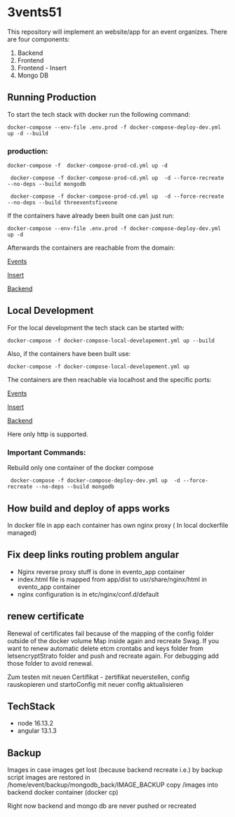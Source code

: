 # 3vents51

This repository will implement an website/app for an event organizes. There are four components:

1. Backend
2. Frontend
3. Frontend - Insert
4. Mongo DB

## Running Production

To start the tech stack with docker run the following command:

```shell
docker-compose --env-file .env.prod -f docker-compose-deploy-dev.yml up -d --build
```

### production:

```shell
docker-compose -f  docker-compose-prod-cd.yml up -d
```

```shell
 docker-compose -f docker-compose-prod-cd.yml up  -d --force-recreate --no-deps --build mongodb

```

```shell
 docker-compose -f docker-compose-prod-cd.yml up  -d --force-recreate --no-deps --build threeventsfiveone

```

If the containers have already been built one can just run:

```shell
docker-compose --env-file .env.prod -f docker-compose-deploy-dev.yml up -d
```

Afterwards the containers are reachable from the domain:

[Events](https://events.3vents51.duckdns.org)

[Insert](https://insert.3vents51.duckdns.org)

[Backend](https://backend.3vents51.duckdns.org)

## Local Development

For the local development the tech stack can be started with:

```shell
docker-compose -f docker-compose-local-developement.yml up --build
```

Also, if the containers have been built use:

```shell
docker-compose -f docker-compose-local-developement.yml up
```

The containers are then reachable via localhost and the specific ports:

[Events](http://localhost:4200)

[Insert](http://localhost:4201)

[Backend](http://localhost:3000)

Here only http is supported.

### Important Commands:

Rebuild only one container of the docker compose

``` 
 docker-compose -f docker-compose-deploy-dev.yml up  -d --force-recreate --no-deps --build mongodb
```

## How build and deploy of apps works

In docker file in app each container has own nginx proxy ( In local dockerfile managed)

## Fix deep links routing problem angular

- Nginx reverse proxy stuff is done in evento_app container
- index.html file is mapped from app/dist to usr/share/nginx/html in evento_app container
- nginx configuration is in etc/nginx/conf.d/default

## renew certificate

Renewal of certificates fail because of the mapping of the config folder outside of the docker volume Map inside again
and recreate Swag. If you want to renew automatic delete etcm crontabs and keys folder from letsencryptStrato folder and
push and recreate again. For debugging add those folder to avoid renewal.

Zum testen mit neuen Certifikat - zertifikat neuerstellen, config rauskopieren und startoConfig mit neuer config
aktualisieren

## TechStack

* node 16.13.2
* angular 13.1.3

## Backup

Images in case images get lost (because backend recreate i.e.)
by backup script images are restored in /home/event/backup/mongodb_back/IMAGE_BACKUP copy /images into backend docker
container (docker cp)

Right now backend and mongo db are never pushed or recreated

